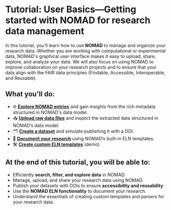 # Tutorial: User Basics&mdash;Getting started with NOMAD for research data management

In this tutorial, you'll learn how to use **NOMAD** to manage and organize your research data. Whether you are working with computational or experimental data, NOMAD's graphical user interface makes it easy to upload, share, explore, and analyze your data. We will also focus on using NOMAD to improve collaboration on your research projects and to ensure that your data align with the FAIR data principles (Findable, Accessible, Interoperable, and Reusable).

## What you'll do:

- 🌐 [**Explore NOMAD entries**](https://fairmat-nfdi.github.io/FAIRmat-tutorial-16/T16_2/T16_2_explore_data_records.html) and gain insights from the rich metadata structured in NOMAD's data model.
- 📥 [**Upload raw data files**](https://fairmat-nfdi.github.io/FAIRmat-tutorial-16/T16_3/T16_3_upload_raw_data_files.html) and inspect the extracted data structured in NOMAD’s data model.
- 🗂️ [**Create a dataset**](https://fairmat-nfdi.github.io/FAIRmat-tutorial-16/T16_5/T16_5_create_a_dataset.html) and simulate publishing it with a DOI.
- 📖 [**Document your research**](https://fairmat-nfdi.github.io/FAIRmat-tutorial-16/T16_6/T16_6_document_your_research.html) using NOMAD’s built-in ELN templates.
- 🛠️ [**Create custom ELN templates**](https://fairmat-nfdi.github.io/FAIRmat-tutorial-16/T16_7/T16_7_create_custom_eln_templates.html) (demo).
<!-- - 🛠️ [**Use the tabular parser**](https://fairmat-nfdi.github.io/FAIRmat-tutorial-16/T16_8/T16_8_write_a_custom_parser.html) for tabular data, such as `.csv` or `.xls` files (demo). -->

## At the end of this tutorial, you will be able to:
- Efficiently **search, filter, and explore data** in NOMAD.
- Manage, upload, and share your research data using NOMAD.
- Publish your datasets with DOIs to ensure **accessibility and reusability**.
- Use the **NOMAD ELN functionality** to document your research.
- Understand the essentials of creating custom templates and parsers for your research data.
